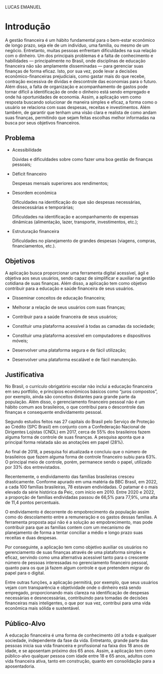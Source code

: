 LUCAS EMANUEL
# Introdução

A gestão financeira é um hábito fundamental para o bem-estar econômico de longo prazo, seja ele de um indivíduo, uma família, ou mesmo de um negócio. Entretanto, muitas pessoas enfrentam dificuldades na sua relação com o dinheiro. Um dos principais problemas é a falta de conhecimento e habilidades — principalmente no Brasil, onde disciplinas de educação financeira não são amplamente disseminadas — para gerenciar suas finanças de forma eficaz. Isto, por sua vez, pode levar a decisões econômico-financeiras prejudiciais, como gastar mais do que recebe, contração excessiva de dívidas e descontrole das economias para o futuro. Além disso, a falta de organização e acompanhamento de gastos pode tornar difícil a identificação de onde o dinheiro está sendo empregado e onde há oportunidades de economia.
Assim, a aplicação vem como resposta buscando solucionar de maneira simples e eficaz, a forma como o usuário se relaciona com suas despesas, receitas e investimentos. Além também, de garantir que tenham uma visão clara e realista de como andam suas finanças, permitindo que sejam feitas escolhas melhor informadas na busca por seus objetivos financeiros.


## Problema
- Acessibilidade

  Dúvidas e dificuldades sobre como fazer uma boa gestão de finanças pessoais;

- Déficit financeiro

  Despesas mensais superiores aos rendimentos;

- Desordem econômica

  Dificuldades na identificação do que são despesas necessárias, desnecessárias e temporárias;

  Dificuldades na identificação e acompanhamento de expensas dinâmicas (alimentação, lazer, transporte, investimentos, etc.);

- Estruturação financeira

  Dificuldades no planejamento de grandes despesas (viagens, compras, financiamentos, etc.).

## Objetivos

A aplicação busca proporcionar uma ferramenta digital acessível, ágil e objetiva aos seus usuários, sendo capaz de simplificar e auxiliar na gestão cotidiana de suas finanças. Além disso, a aplicação tem como objetivo contribuir para a educação e saúde financeira de seus usuários.

- Disseminar conceitos de educação financeira;

- Melhorar a relação de seus usuários com suas finanças;

- Contribuir para a saúde financeira de seus usuários;

- Constituir uma plataforma acessível à todas as camadas da sociedade;

- Constituir uma plataforma acessível em computadores e dispositivos móveis;

- Desenvolver uma plataforma segura e de fácil utilização;

- Desenvolver uma plataforma escalável e de fácil manutenção.

## Justificativa

No Brasil, o currículo obrigatório escolar não inclui a educação financeira em seu portfólio, e princípios econômicos básicos como “juros compostos”, por exemplo, ainda são conceitos distantes para grande parte da população. Além disso, o gerenciamento financeiro pessoal não é um hábito comum aos brasileiros, o que contribui para o descontrole das finanças e consequente endividamento pessoal.

Segundo estudos feitos nas 27 capitais do Brasil pelo Serviço de Proteção ao Crédito (SPC Brasil) em conjunto com a Confederação Nacional de Dirigentes Lojistas (CNDL) em 2017, cerca de 55% dos brasileiros fazem alguma forma de controle de suas finanças. A pesquisa aponta que a principal forma relatada são as anotações em papel (28%).

 Ao final de 2018, a pesquisa foi atualizada e concluiu que o número de brasileiros que fazem alguma forma de controle financeiro subiu para 63%. O principal meio de controle, porém, permanece sendo o papel, utilizado por 33% dos entrevistados.

Recentemente, o endividamento das famílias brasileiras cresceu drasticamente. Conforme apurado em uma matéria da BBC Brasil, em 2022, a cada 100 famílias brasileiras, 78 estavam endividadas. O patamar é o mais elevado da série histórica da Peic, com início em 2010. Entre 2020 e 2022, a proporção de famílias endividadas passou de 66,5% para 77,9%, uma alta de 11,4 pontos percentuais.

O endividamento é decorrente do empobrecimento da população assim como do descolamento entre a remuneração e os gastos dessas famílias. A ferramenta proposta aqui não é a solução ao empobrecimento, mas pode contribuir para que as famílias contem com um mecanismo de planejamento de forma a tentar conciliar a médio e longo prazo suas receitas e duas despesas.

Por conseguinte, a aplicação tem como objetivo auxiliar os usuários no gerenciamento de suas finanças através de uma plataforma simples e eficaz, servindo como uma alternativa acessível tanto para o crescente número de pessoas interessadas no gerenciamento financeiro pessoal, quanto para os que já fazem algum controle e que pretendem migrar do papel para o digital.

Entre outras funções, a aplicação permitirá, por exemplo, que seus usuários vejam com transparência e objetividade onde o dinheiro está sendo empregado, proporcionando mais clareza na identificação de despesas necessárias e desnecessárias, contribuindo para tomadas de decisões financeiras mais inteligentes, o que por sua vez, contribui para uma vida econômica mais sólida e sustentável.

## Público-Alvo

A educação financeira é uma forma de conhecimento útil a toda e qualquer sociedade, independente da fase da vida. Entretanto, grande parte das pessoas inicia sua vida financeira e profissional na faixa dos 18 anos de idade, e se aposentam próximo dos 65 anos. Assim, a aplicação tem como público-alvo qualquer pessoa com idade entre 18 e 65 anos, adultos com vida financeira ativa, tanto em construção, quanto em consolidação para a aposentadoria.
